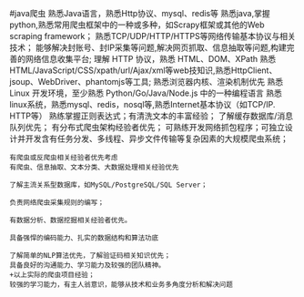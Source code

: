 #java爬虫
    熟悉Java语言，熟悉Http协议、mysql、redis等
    熟悉java,掌握python,熟悉常用爬虫框架中的一种或多种，如Scrapy框架或其他的Web scraping framework；
    熟悉TCP/UDP/HTTP/HTTPS等网络传输基本协议与相关技术；
    能够解决封账号、封IP采集等问题,解决网页抓取、信息抽取等问题,构建完善的网络信息收集平台;
    理解 HTTP 协议，熟悉 HTML、DOM、XPath 
    熟悉HTML/JavaScript/CSS/xpath/url/Ajax/xml等web技知识,熟悉HttpClient、jsoup、WebDriver、phantomjs等工具;
    熟悉浏览器内核、渲染机制优先
    熟悉 Linux 开发环境，至少熟悉 Python/Go/Java/Node.js 中的一种编程语言 
    熟悉linux系统，熟悉mysql、redis，nosql等,熟悉Internet基本协议（如TCP/IP. HTTP等）
    熟练掌握正则表达式；有清洗文本的丰富经验； 
    了解缓存数据库/消息队列优先； 
    有分布式爬虫架构经验者优先；
    可熟练开发网络抓包程序；可独立设计并开发含有任务分发、多线程、异步文件传输等复杂因素的大规模爬虫系统；
    
    
    有爬虫或反爬虫相关经验者优先考虑 
    有爬虫、信息抽取、文本分类、大数据处理相关经验优先 
    
    了解主流关系型数据库，如MySQL/PostgreSQL/SQL Server；
   
    负责网络爬虫采集规则的编写；
    
    有数据分析、数据挖掘相关经验者优先。
    
    具备强悍的编码能力、扎实的数据结构和算法功底 
    
    了解简单的NLP算法优先，了解验证码相关知识优先；
    具备良好的沟通能力、学习能力及较强的团队精神。
    +以上实际的爬虫项目经验；
    较强的学习能力，有主人翁意识，能够从技术和业务多角度分析和解决问题
